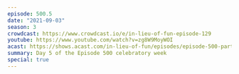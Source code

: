 ```yaml
---
episode: 500.5
date: "2021-09-03"
season: 3
crowdcast: https://www.crowdcast.io/e/in-lieu-of-fun-episode-129
youtube: https://www.youtube.com/watch?v=zg8W9MoyWOI
acast: https://shows.acast.com/in-lieu-of-fun/episodes/episode-500-part-v-ada-palmer
summary: Day 5 of the Episode 500 celebratory week
special: true
---
```

